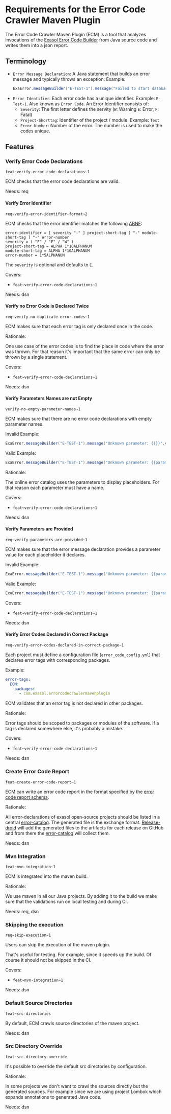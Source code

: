 # Requirements for the Error Code Crawler Maven Plugin

The Error Code Crawler Maven Plugin (ECM) is a tool that analyzes invocations of the [Exasol Error Code Builder](https://github.com/exasol/error-reporting-java/) from Java source code and writes them into a json report.

## Terminology

* `Error Message Declaration`: A Java statement that builds an error message and typically throws an exception:
  Example:
  ```java
  ExaError.messageBuilder("E-TEST-1").message("Failed to start database.").toString();
  ```
* `Error Identifier`: Each error code has a unique identifier. Example: `E-Test-1`. Also known as `Error Code`. An Error Identifier consists of:
    * `Severity`: The first letter defines the servity (`W`: Warning `E`: Error, `F`: Fatal)
    * `Project-Shorttag`: Identifier of the project / module. Example: `Test`
    * `Error-Number`: Number of the error. The number is used to make the codes unique.

## Features

### Verify Error Code Declarations

`feat~verify-error-code-declarations~1`

ECM checks that the error code declarations are valid.

Needs: req

#### Verify Error Identifier

`req~verify-error-identifier-format~2`

ECM checks that the error identifier matches the following [ABNF](https://en.wikipedia.org/wiki/Augmented_Backus%E2%80%93Naur_form):

```abnf
error-identifier = [ severity "-" ] project-short-tag [ "-" module-short-tag ] "-" error-number
severity = ( "F" / "E" / "W" )
project-short-tag = ALPHA 1*10ALPHANUM
module-short-tag = ALPHA 1*10ALPHANUM
error-number = 1*5ALPHANUM
```

The `severity` is optional and defaults to `E`.

Covers:

* `feat~verify-error-code-declarations~1`

Needs: dsn

#### Verify no Error Code is Declared Twice

`req~verify-no-duplicate-error-codes~1`

ECM makes sure that each error tag is only declared once in the code.

Rationale:

One use case of the error codes is to find the place in code where the error was thrown. For that reason it's important that the same error can only be thrown by a single statement.

Covers:

* `feat~verify-error-code-declarations~1`

Needs: dsn

#### Verify Parameters Names are not Empty

`verify-no-empty-parameter-names~1`

ECM makes sure that there are no error code declarations with empty parameter names.

Invalid Example:

```java
ExaError.messageBuilder("E-TEST-1").message("Unknown parameter: {{}}",value).toString();
```

Valid Example:

```java
ExaError.messageBuilder("E-TEST-1").message("Unknown parameter: {{parameter name}}",value).toString();
```

Rationale:

The online error catalog uses the parameters to display placeholders. For that reason each parameter must have a name.

Covers:

* `feat~verify-error-code-declarations~1`

Needs: dsn

#### Verify Parameters are Provided

`req~verify-parameters-are-provided~1`

ECM makes sure that the error message declaration provides a parameter value for each placeholder it declares.

Invalid Example:

```java
ExaError.messageBuilder("E-TEST-1").message("Unknown parameter: {{parameter name}}").toString();
```

Valid Example:

```java
ExaError.messageBuilder("E-TEST-1").message("Unknown parameter: {{parameter name}}", value).toString();
```

Covers:

* `feat~verify-error-code-declarations~1`

Needs: dsn

#### Verify Error Codes Declared in Correct Package

`req~verify-error-codes-declared-in-correct-package~1`

Each project must define a configuration file (`error_code_config.yml`) that declares error tags with corresponding packages.

Example:

```yml
error-tags:
  ECM:
    packages:
      - com.exasol.errorcodecrawlermavenplugin
```

ECM validates that an error tag is not declared in other packages.

Rationale:

Error tags should be scoped to packages or modules of the software. If a tag is declared somewhere else, it's probably a mistake.

Covers:

* `feat~verify-error-code-declarations~1`

Needs: dsn

### Create Error Code Report

`feat~create-error-code-report~1`

ECM can write an error code report in the format specified by the [error code report schema](https://github.com/exasol/schemas/blob/main/error_code_report-0.1.0.json).

Rationale:

All error-declarations of exasol open-source projects should be listed in a central [error-catalog](https://github.com/exasol/error-catalog). The generated file is the exchange format. [Release-droid](https://github.com/exasol/release-droid/) will add the generated files to the artifacts for each release on GitHub and from there the [error-catalog](https://github.com/exasol/error-catalog) will collect them.

Needs: dsn

### Mvn Integration

`feat~mvn-integration~1`

ECM is integrated into the maven build.

Rationale:

We use maven in all our Java projects. By adding it to the build we make sure that the validations run on local testing and during CI.

Needs: req, dsn

### Skipping the execution

`req~skip-execution~1`

Users can skip the execution of the maven plugin.

That's useful for testing. For example, since it speeds up the build. Of course it should not be skipped in the CI.

Covers:

* `feat~mvn-integration~1`

Needs: dsn

### Default Source Directories

`feat~src-directories`

By default, ECM crawls source directories of the maven project.

Needs: dsn

### Src Directory Override

`feat~src-directory-override`

It's possible to override the default src directories by configuration.

Rationale:

In some projects we don't want to crawl the sources directly but the generated sources. For example since we are using project Lombok which expands annotations to generated Java code.

Needs: dsn


